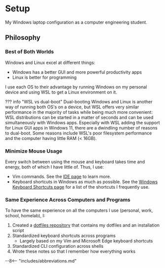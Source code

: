 # Setup

My Windows laptop configuration as a computer engineering student.

## Philosophy

### Best of Both Worlds

Windows and Linux excel at different things:

- Windows has a better GUI and more powerful productivity apps
- Linux is better for programming

I use each OS to their advantage by running Windows on my personal device and using WSL to get a Linux environment on it.

??? info "WSL vs dual-boot"
    Dual-booting Windows and Linux is another way of running both OS's on a device, but WSL offers very similar performance in the majority of
    tasks while being much more convenient: WSL distributions can be started in a matter of seconds and can be used
    simultaneously with Windows apps. Especially with WSL adding the support for Linux GUI apps in Windows 11, there are a
    dwindling number of reasons to dual-boot. Some reasons include WSL's poor filesystem performance and the computer having little RAM (< 16GB).

### Minimize Mouse Usage

Every switch between using the mouse and keyboard takes time and energy, both of which I have little of. Thus, I use:

- Vim commands. See the [IDE page](./ide.md#vim-keybindings) to learn more.
- Keyboard shortcuts in Windows as much as possible.
See the [Windows Keyboard Shortcuts page](../reference/shortcuts.md) for a list of the shortcuts I frequently use.

### Same Experience Across Computers and Programs

To have the same experience on all the computers I use (personal, work, school, homelab), I:

1. Created a [dotfiles repository](https://github.com/patrick-5546/dotfiles) that contains my dotfiles and an installation script
2. Standardized keyboard shortcuts across programs
    - Largely based on my Vim and Microsoft Edge keyboard shortcuts
3. Standardized CLI configuration across shells
4. Wrote these notes so that I remember how everything works

--8<-- "includes/abbreviations.md"
